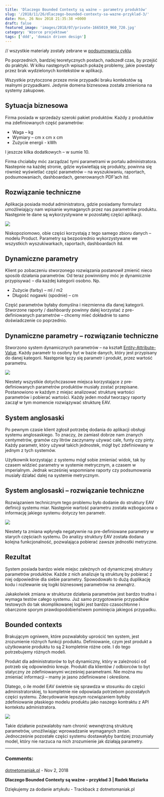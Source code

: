 ```yaml
---
title: 'Dlaczego Bounded Contexty są ważne – parametry produktów'
slug: '/2018/11/26/dlaczego-bounded-contexty-sa-wazne-przyklad-3/'
date: Mon, 26 Nov 2018 21:35:38 +0000
draft: false
featured_image: 'images/2018/07/private-1665019_960_720.jpg'
category: 'Wzorce projektowe'
tags: ['ddd', 'domain driven design']
---
```


 // wszystkie materiały zostały zebrane w [podsumowaniu cyklu](/2018/07/16/dlaczego-bounded-contexty-sa-wazne-podsumowanie/).

Po poprzednich, bardziej teoretycznych postach, nadszedł czas, by przejść do praktyki. W kilku następnych wpisach pokażę problemy, jakie powstały przez brak wydzielonych kontekstów w aplikacji.

Wszystkie przytoczone przeze mnie przypadki braku kontekstów są realnymi przypadkami. Jedynie domena biznesowa została zmieniona na systemy zakupowe.

Sytuacja biznesowa
------------------

Firma posiada w sprzedaży szeroki pakiet produktów. Każdy z produktów ma zdefiniowanych część parametrów:

 *   Waga – kg
 *   Wymiary – cm x cm x cm
 *   Zużycie energii - kWh

I jeszcze kilka dodatkowych – w sumie 10.

Firma chciałaby móc zarządzać tymi parametrami w portalu administratora. Nastepnie na każdej stronie, gdzie wyświetlają się produkty, powinna się również wyświetlać część parametrów – na wyszukiwaniu, raportach, podsumowaniach, dashboardach, generowanych PDF’ach itd.

Rozwiązanie techniczne
----------------------

Aplikacja posiada moduł administratora, gdzie posiadamy formularz umożliwiający nam wpisanie wymaganych przez nas parametrów produktu. Następnie te dane są wykorzystywane w pozostałej części aplikacji.

[![](/images/2018/11/1.png)](/images/2018/11/1.png)

Niskopoziomowo, obie części korzystają z tego samego zbioru danych – modelu Product. Parametry są bezpośrednio wykorzystywane we wszystkich wyszukiwarkach, raportach, dashboardach itd.

Dynamiczne parametry
--------------------

Klient po zobaczeniu stworzonego rozwiązania postanowił zmienić nieco sposób działania parametrów. Od teraz powinniśmy móc je dynamicznie przypisywać – dla każdej kategorii osobno. Np.

 *   Zużycie (farby) – ml / m2
 *   Długość nogawki (spodnie) – cm

Część parametrów byłaby domyślna i niezmienna dla danej kategorii. Stworzone raporty / dashboardy powinny dalej korzystać z pre-definiowanych parametrów – chcemy mieć dokładnie to samo doświadczenie co poprzednio.

Dynamiczne parametry – rozwiązanie techniczne
---------------------------------------------

Stworzono system dynamicznych parametrów – na kształt [Entity-Attribute-Value](https://en.wikipedia.org/wiki/Entity%E2%80%93attribute%E2%80%93value_model). Każdy parametr to osobny byt w bazie danych, który jest przypisany do danej kategorii. Następnie łączy się parametr i produkt, przez wartość parametru.

[![](/images/2018/11/2.jpg)](/images/2018/11/2.jpg)

Niestety wszystkie dotychczasowe miejsca korzystające z pre-definiowanych parametrów produktów musiały zostać przepisane. Postanowiono w każdym z miejsc analizować strukturę wartości parametrów i pobierać wartości. Każdy jeden moduł tworzący raporty zaczął w tym momencie rozwiązywać strukturę EAV.

System anglosaski
-----------------

Po pewnym czasie klient zgłosił potrzebę dodania do aplikacji obsługi systemu anglosaskiego. To znaczy, że zamiast dobrze nam znanych centymetrów, gramów czy litrów zaczynamy używać cale, funty czy pinty. Każdy parametr, który używał takich jednostek, mógł być zdefiniowany w jednym z tych systemów.

Użytkownik korzystając z systemu mógł sobie zmieniać widok, tak by czasem widzieć parametry w systemie metrycznym, a czasem w imperialnym. Jednak wcześniej wspomniane raporty czy podsumowania musiały działać dalej na systemie metrycznym.

System anglosaski – rozwiązanie techniczne
------------------------------------------

Rozwiązaniem technicznym tego problemu było dodanie do struktury EAV definicji systemu miar. Następnie wartość parametru została wzbogacona o informację jakiego systemu dotyczy ten parametr.

[![](/images/2018/11/3.jpg)](/images/2018/11/3.jpg)

Niestety ta zmiana wpłynęła negatywnie na pre-definiowane parametry w starych częściach systemu. Do analizy struktury EAV została dodana kolejna funkcjonalność, pozwalająca pobierać zawsze jednostki metryczne.

Rezultat
--------

System posiada bardzo wiele miejsc zależnych od dynamicznej struktury parametrów produktów. Każde z nich analizuje tą strukturę by pobierać z niej odpowiednie dla siebie parametry. Spowodowało to dużą duplikację kodu i rozlewanie się logiki biznesowej parametrów na zewnątrz.

Jakakolwiek zmiana w strukturze działania parametrów jest bardzo trudna i wymaga testów całego systemu. Już samo przygotowanie przypadków testowych do tak skomplikowanej logiki jest bardzo czasochłonne i obarczone sporym prawdopodobieństwem pominięcia jakiegoś przypadku.

Bounded contexts
----------------

Brakującym ogniwem, które pozwalałoby uprościć ten system, jest zrozumienie różnych funkcji produktu. Definiowanie, czym jest produkt a użytkowanie produktu to są 2 kompletnie różne cele. I do tego potrzebujemy różnych modeli.

Produkt dla administratorów to byt dynamiczny, który w zależności od potrzeb się odpowiednio kreuje. Produkt dla klientów / odbiorców to byt statyczny ze zdefiniowanymi wcześniej parametrami. Nie można mu zmieniać informacji – mamy je jasno zdefiniowane i określone.

Dlatego, o ile model EAV świetnie się sprawdza w stosunku do części administratorskiej, to kompletnie nie odpowiada potrzebom pozostałych części systemu. Zdecydowanie lepszym rozwiązaniem byłoby zdefiniowanie płaskiego modelu produktu jako naszego kontraktu z API kontekstu administratora.

[![](/images/2018/11/4.jpg)](/images/2018/11/4.jpg)

Takie działanie pozwalałoby nam chronić wewnętrzną strukturę parametrów, umożliwiając wprowadzanie wymaganych zmian. Jednocześnie pozostałe części systemu dostawałyby bardziej zrozumiały model, który nie narzuca na nich zrozumienie jak działają parametry.

---
### Comments:
#### 
[dotnetomaniak.pl](https://dotnetomaniak.pl/Dlaczego-Bounded-Contexty-sa-wazne-przyklad-3-Radek-Maziarka "") - <time datetime="2018-11-27 21:47:19">Nov 2, 2018</time>

**Dlaczego Bounded Contexty są ważne – przykład 3 | Radek Maziarka**

Dziękujemy za dodanie artykułu - Trackback z dotnetomaniak.pl
